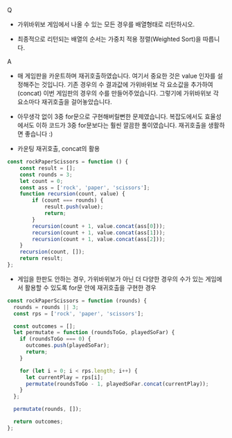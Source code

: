 Q
 - 가위바위보 게임에서 나올 수 있는 모든 경우를 배열형태로 리턴하시오.

 - 최종적으로 리턴되는 배열의 순서는 가중치 적용 정렬(Weighted Sort)을 따릅니다.



A
 - 매 게임판을 카운트하며 재귀호출하였습니다. 여기서 중요한 것은 value 인자를 설정해주는 것입니다. 기존 경우의 수 결과값에 가위바위보 각 요소값을 추가하여(concat) 이번 게임판의 경우의 수를 만들어주었습니다. 그렇기에 가위바위보 각 요소마다 재귀호출을 걸어놓았습니다.

 - 아무생각 없이 3중 for문으로 구현해버릴뻔한 문제였습니다. 복잡도에서도 효율성에서도 이하 코드가 3중 for문보다는 훨씬 깔끔한 풀이였습니다. 재귀호출을 생활하면 좋습니다 :)

 - 카운팅 재귀호출, concat의 활용

```js
const rockPaperScissors = function () {
    const result = [];
    const rounds = 3;
    let count = 0;
    const ass = ['rock', 'paper', 'scissors'];
    function recursion(count, value) {
        if (count === rounds) {
            result.push(value);
            return;
        }
        recursion(count + 1, value.concat(ass[0]));
        recursion(count + 1, value.concat(ass[1]));
        recursion(count + 1, value.concat(ass[2]));
    }
    recursion(count, []);
    return result;
};
```

 - 게임을 한판도 안하는 경우, 가위바위보가 아닌 더 다양한 경우의 수가 있는 게임에서 활용할 수 있도록 for문 안에 재귀호출을 구현한 경우

```js
const rockPaperScissors = function (rounds) {
  rounds = rounds || 3;
  const rps = ['rock', 'paper', 'scissors'];

  const outcomes = [];
  let permutate = function (roundsToGo, playedSoFar) {
    if (roundsToGo === 0) {
      outcomes.push(playedSoFar);
      return;
    }

    for (let i = 0; i < rps.length; i++) {
      let currentPlay = rps[i];
      permutate(roundsToGo - 1, playedSoFar.concat(currentPlay));
    }
  };

  permutate(rounds, []);

  return outcomes;
};
```